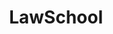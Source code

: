 ---
title: LawSchool
crosslinks:
- youtubefactsbot
- lawschooladmissions
- youtubot
- u_imguralbumbot
- anti_gif_bot
- livven
- LawSchoolOutlines
- autotldr
- IAmA
- law
- badbot
- The_Donald
- AMAAggregator
- SubredditDrama
- thelawschool
- Anki
- tmsbmeta
- wallstreetbets
- CGPGrey
- Nootropics
---
